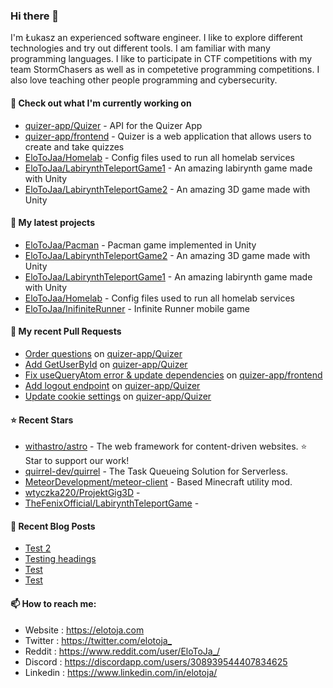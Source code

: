 ### Hi there 👋

I'm Łukasz an experienced software engineer. I like to explore different technologies and try out different tools. I am familiar with many programming languages. I like to participate in CTF competitions with my team StormChasers as well as in competetive programming competitions. I also love teaching other people programming and cybersecurity.

#### 👷 Check out what I'm currently working on

- [quizer-app/Quizer](https://github.com/quizer-app/Quizer) - API for the Quizer App
- [quizer-app/frontend](https://github.com/quizer-app/frontend) - Quizer is a web application that allows users to create and take quizzes
- [EloToJaa/Homelab](https://github.com/EloToJaa/Homelab) - Config files used to run all homelab services
- [EloToJaa/LabirynthTeleportGame1](https://github.com/EloToJaa/LabirynthTeleportGame1) - An amazing labirynth game made with Unity
- [EloToJaa/LabirynthTeleportGame2](https://github.com/EloToJaa/LabirynthTeleportGame2) - An amazing 3D game made with Unity

#### 🌱 My latest projects

- [EloToJaa/Pacman](https://github.com/EloToJaa/Pacman) - Pacman game implemented in Unity
- [EloToJaa/LabirynthTeleportGame2](https://github.com/EloToJaa/LabirynthTeleportGame2) - An amazing 3D game made with Unity
- [EloToJaa/LabirynthTeleportGame1](https://github.com/EloToJaa/LabirynthTeleportGame1) - An amazing labirynth game made with Unity
- [EloToJaa/Homelab](https://github.com/EloToJaa/Homelab) - Config files used to run all homelab services
- [EloToJaa/InifiniteRunner](https://github.com/EloToJaa/InifiniteRunner) - Infinite Runner mobile game

#### 🔨 My recent Pull Requests

- [Order questions](https://github.com/quizer-app/Quizer/pull/42) on [quizer-app/Quizer](https://github.com/quizer-app/Quizer)
- [Add GetUserById](https://github.com/quizer-app/Quizer/pull/41) on [quizer-app/Quizer](https://github.com/quizer-app/Quizer)
- [Fix useQueryAtom error &amp; update dependencies](https://github.com/quizer-app/frontend/pull/47) on [quizer-app/frontend](https://github.com/quizer-app/frontend)
- [Add logout endpoint](https://github.com/quizer-app/Quizer/pull/40) on [quizer-app/Quizer](https://github.com/quizer-app/Quizer)
- [Update cookie settings](https://github.com/quizer-app/Quizer/pull/39) on [quizer-app/Quizer](https://github.com/quizer-app/Quizer)

#### ⭐ Recent Stars

- [withastro/astro](https://github.com/withastro/astro) - The web framework for content-driven websites. ⭐️ Star to support our work!
- [quirrel-dev/quirrel](https://github.com/quirrel-dev/quirrel) - The Task Queueing Solution for Serverless.
- [MeteorDevelopment/meteor-client](https://github.com/MeteorDevelopment/meteor-client) - Based Minecraft utility mod.
- [wtyczka220/ProjektGig3D](https://github.com/wtyczka220/ProjektGig3D) - 
- [TheFenixOfficial/LabirynthTeleportGame](https://github.com/TheFenixOfficial/LabirynthTeleportGame) - 

#### 📰 Recent Blog Posts

- [Test 2](https://elotoja.com/blog/test2/)
- [Testing headings](https://elotoja.com/blog/headings/)
- [Test](https://elotoja.com/blog/test-copy/)
- [Test](https://elotoja.com/blog/test/)

#### 📫 How to reach me:
  - Website   : <https://elotoja.com>
  - Twitter   : <https://twitter.com/elotoja_>
  - Reddit    : <https://www.reddit.com/user/EloToJa_/>
  - Discord   : <https://discordapp.com/users/308939544407834625>
  - Linkedin  : <https://www.linkedin.com/in/elotoja/>
